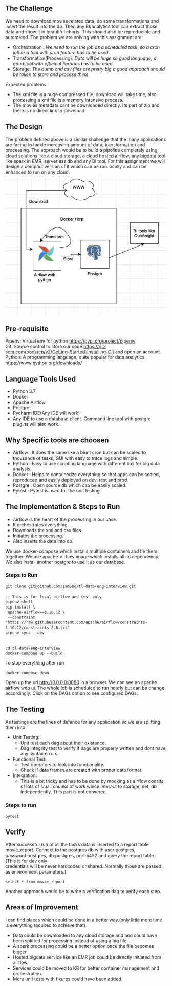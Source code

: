 ## The Challenge
We need to download movies related data, do some transformations and insert the result into the db. Then any BI/analytics
tool can extract those data and show it in beautiful charts. This should also be reproducible and automated. The problem we are solving with
this assignment are:  

* Orchestration : *We need to run the job as a scheduled task, so a cron job or a tool with cron feature has to be used.*
* Transformation(Processing): *Data will be huge so good language, a good tool with efficient libraries has to be used.*
* Storage: *The dump and csv files are pretty big a good approach should be taken to store and process them .*

Expected problems
- The xml file is a huge compressed file, download will take time, also processing a xml file is a memory intensive process.
- The movies metadata cant be downloaded directly. Its part of zip and there is no direct link to download.

## The Design
The problem defined above is a similar challenge that the many applications are facing to tackle increasing amount of data, transformation
and processing. The approach would be to build a pipeline completely using cloud solutions like a cloud storage, a cloud hosted airflow, any bigdata tool like spark in EMR, serverless db and any BI tool.
For this assignment we will design a compact version of it which can be run locally and can be enhanced to run on any cloud.
![Alt text](design.png?raw=true "Design")

## Pre-requisite
Pipenv: Virtual env for python https://pypi.org/project/pipenv/  
Git: Source control to store our code https://git-scm.com/book/en/v2/Getting-Started-Installing-Git and open an account.    
Python: A programming language, quite popular for data analytics https://www.python.org/downloads/

## Language Tools Used
* Python 3.7
* Docker
* Apache Airflow
* Postgre
* Pycharm IDE(Any IDE will work)
* Any IDE to use a database client. Command line tool with postgre plugins will also work.


## Why Specific tools are choosen
* Airflow : It does the same like a blunt cron but can be scaled to thousands of tasks, GUI with easy to trace logs and simple.
* Python : Easy to use scripting language with different libs for big data analysis.
* Docker : Helps to containerize everything so that apps can be scaled, reproduced and easily deployed on dev, test and prod.
* Postgre : Open source db which cab be easily scaled.
* Pytest : Pytest is used for the unit testing.

## The Implementation & Steps to Run
* Airflow is the heart of the processing in our case.
* It orchestrates everything.
* Downloads the xml and csv files.
* Initiates the processing.
* Also inserts the data into db.

We use docker-compose which installs multiple containers and tie them together. We use apache-airflow image which installs all its
dependency. We also install another postgre to use it as our database.

### Steps to Run
```
git clone git@github.com:IamSoo/tl-data-eng-interview.git

-- This is for local airflow and test only
pipenv shell
pip install \
 apache-airflow==1.10.12 \
 --constraint "https://raw.githubusercontent.com/apache/airflow/constraints-1.10.12/constraints-3.8.txt"
pipenv sync --dev


cd tl-data-eng-interview
docker-compose up --build
```

To stop everything after run 
```
docker-compose down
```

Open up the url http://0.0.0.0:8080 in a browser. We can see an apache airflow web ui. The whole job is scheduled to run hourly
but can be change accordingly. Click on the DAGs option to see configured DAGs.


## The Testing
As testings are the lines of defence for any application so we are splitting them into
* Unit Testing:  
   * Unit test each dag about their existance.
   * Dag integrity test to verify if dags are properly written and dont have any syntax errors.
* Functional Test:
    * Test operators to look into functionality.
    * Check if data frames are created with proper data format.
* Integration:
    * This is a bit tricky and has to be done by mocking as airflow consits of lots of small chunks of work
    which interact to storage, net, db independently. This part is not convered.

### Steps to run
```buildoutcfg
pytest
```

## Verify
After successful run of all the tasks data is inserted to a report table movie_report.
Connect to the postgres db with user:postgres, password:postgres, db:postgres, port:5432 and query the report table. (This is for dev only  
credentials will be never hardcoded or shared. Normally those are passed as environment parameters.)

```buildoutcfg
select * from movie_report
```
Another approach would be to write a verification dag to verify each step. 
 
 ## Areas of Improvement
I can find places which could be done in a better way.(only little more time is everything required to achieve that).
* Data could be downloaded to any cloud storage and and could have been splitted for processing instead of using a big file.
* A spark processing could be a better option once the file becomes bigger.
* Hosted bigdata service like an EMR job could be directly initiated from airflow.
* Services could be moved to K8 for better container management and orchestration.
* More unit tests with fixures could have been added.





